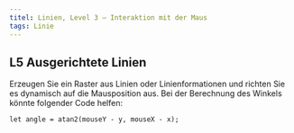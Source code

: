 ```yaml
---
titel: Linien, Level 3 – Interaktion mit der Maus
tags: Linie
---
```


## L5 Ausgerichtete Linien
Erzeugen Sie ein Raster aus Linien oder Linienformationen und richten Sie es dynamisch auf die Mausposition aus. Bei der Berechnung des Winkels könnte folgender Code helfen:

```
let angle = atan2(mouseY - y, mouseX - x);
```
